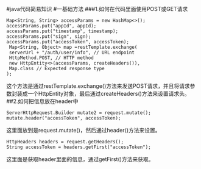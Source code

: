 #java代码简易知识
#一基础方法
###1.如何在代码里面使用POST或GET请求
```
Map<String, String> accessParams = new HashMap<>();
accessParams.put("appId", appId);
accessParams.put("timestamp", timestamp);
accessParams.put("sign", sign);
accessParams.put("accessToken", accessToken);
 Map<String, Object> map =restTemplate.exchange(
 serverUrl + "/auth/user/info", // URL endpoint
 HttpMethod.POST, // HTTP method
 new HttpEntity<>(accessParams, createHeaders()),
 Map.class // Expected response type
);
```
这个方法是通过restTemplate.exchange()方法来发送POST请求，并且将请求参数封装成一个HttpEntity对象，最后通过createHeaders()方法来设置请求头。
##2.如何把信息放在header中
```
ServerHttpRequest.Builder mutate2 = request.mutate();
mutate.header("accessToken", accessToken);
```
这里面放到是request.mutate()，然后通过header()方法来设置。
```
HttpHeaders headers = request.getHeaders();
String accessToken = headers.getFirst("accessToken");
```
这里面是获取header里面的信息，通过getFirst()方法来获取。

